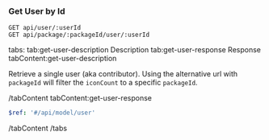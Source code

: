 ### Get User by Id

```text
GET api/user/:userId
GET api/package/:packageId/user/:userId
```

tabs:
tab:get-user-description Description
tab:get-user-response Response
tabContent:get-user-description

Retrieve a single user (aka contributor). Using the alternative url with `packageId` will filter the `iconCount` to a specific `packageId`.

/tabContent
tabContent:get-user-response

```yaml
$ref: '#/api/model/user'
```

/tabContent
/tabs